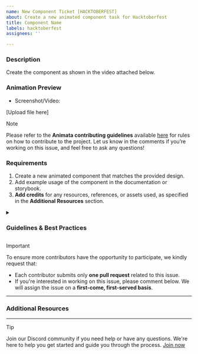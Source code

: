 ```yaml
---
name: New Component Ticket [HACKTOBERFEST]
about: Create a new animated component task for Hacktoberfest
title: Component Name
labels: hacktoberfest
assignees: ''

---
```


### Description
Create the component as shown in the video attached below.

### Animation Preview
- Screenshot/Video:

[Upload file here]


> [!NOTE]  
> Please refer to the **Animata contributing guidelines** available [here](https://www.animata.design/docs/contributing) for rules on how to contribute to the project. Let us know in the comments if you’re working on this issue, and feel free to ask any questions!

### Requirements
1. Create a new animated component that matches the provided design.
2. Add example usage of the component in the documentation or storybook.
3. **Add credits** for any resources, references, or assets used, as specified in the **Additional Resources** section.


<details>
  <summary>
    <h3> Guidelines & Best Practices</h3>
  </summary>

- Write reusable and clean code following the project’s style guide.
- The component should be **fully customizable**. The user should be able to modify props such as duration, easing, color, and size where applicable.
- Follow the [Contributing Guidelines](https://www.animata.design/docs/contributing) before submitting your pull request.

</details>

> [!IMPORTANT]  
> To ensure more contributors have the opportunity to participate, we kindly request that:
> - Each contributor submits only **one pull request** related to this issue.
> - If you're interested in working on this issue, please comment below. We will assign the issue on a **first-come, first-served basis**.

---

### Additional Resources
<!-- Add references and credits here -->

---

> [!Tip]
> Join our Discord community if you need help or have any questions. We're here to help you get started and guide you through the process. [Join now](https://discord.gg/YfvqMf5MTE)
